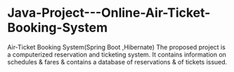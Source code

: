 # Java-Project---Online-Air-Ticket-Booking-System
Air-Ticket Booking System(Spring Boot ,Hibernate) The proposed project is a computerized reservation and  ticketing system. It contains information on schedules &amp; fares  &amp; contains a database of reservations &amp; of tickets issued.

